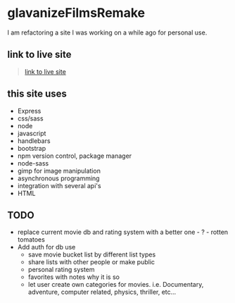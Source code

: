 # glavanizeFilmsRemake
I am refactoring a site I was working on a while ago for personal use.

## link to live site

> [link to live site](https://movie-guide.herokuapp.com/)


## this site uses
  * Express
  * css/sass
  * node
  * javascript
  * handlebars
  * bootstrap
  * npm version control, package manager
  * node-sass
  * gimp for image manipulation
  * asynchronous programming
  * integration with several api's
  * HTML

## TODO
  * replace current movie db and rating system with a better one - ? - rotten tomatoes
  * Add auth for db use
    * save movie bucket list by different list types
    * share lists with other people or make public
    * personal rating system
    * favorites with notes why it is so
    * let user create own categories for movies. i.e. Documentary, adventure, computer related, physics, thriller, etc...
